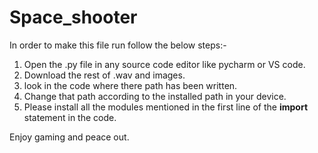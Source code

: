 # Space_shooter
In order to make this file run follow the below steps:-
1. Open the .py file in any source code editor like pycharm or VS code.
2. Download the rest of .wav and images.
3. look in the code where there path has been written.
4. Change that path according to the installed path in your device.
5. Please install all the modules mentioned in the first line of the **import** statement in the code.


Enjoy gaming and peace out.
